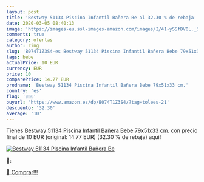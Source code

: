 ```yaml
---
layout: post
title: 'Bestway 51134 Piscina Infantil Bañera Be al 32.30 % de rebaja'
date: 2020-03-05 08:40:13
image: 'https://images-eu.ssl-images-amazon.com/images/I/41-ySSfDV0L._SL200_.jpg'
comments: true
category: ofertas
author: ring
slug: 'B074T1Z3S4-es Bestway 51134 Piscina Infantil Bañera Bebe 79x51x33 cm.'
tags: bebe
actualPrice: 10 EUR
currency: EUR
price: 10
comparePrice: 14.77 EUR
prodname: 'Bestway 51134 Piscina Infantil Bañera Bebe 79x51x33 cm.'
country: 'es'
flag: '🇪🇸'
buyurl: 'https://www.amazon.es/dp/B074T1Z3S4/?tag=tolees-21'
descuento: '32.30'
average: '10'
---
```


Tienes [Bestway 51134 Piscina Infantil Bañera Bebe 79x51x33 cm.](https://www.amazon.es/dp/B074T1Z3S4/?tag=tolees-21) con precio final de  10 EUR (original: 14.77 EUR) (32.30 %  de rebaja) aqui!

[![Bestway 51134 Piscina Infantil Bañera Be](https://images-eu.ssl-images-amazon.com/images/I/41-ySSfDV0L._SL200_.jpg)](https://www.amazon.es/dp/B074T1Z3S4/?tag=tolees-21)

🔎:


[🛒 Comprar!!!](https://www.amazon.es/dp/B074T1Z3S4/?tag=tolees-21)
